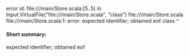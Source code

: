 error id: file://<WORKSPACE>/main/Store.scala:[5..5) in Input.VirtualFile("file://<WORKSPACE>/main/Store.scala", "class")
file://<WORKSPACE>/main/Store.scala
file://<WORKSPACE>/main/Store.scala:1: error: expected identifier; obtained eof
class
     ^
#### Short summary: 

expected identifier; obtained eof